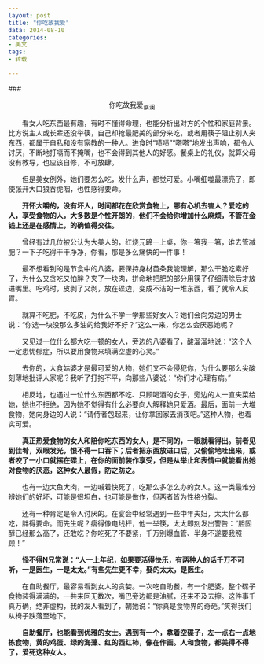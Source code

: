 ```yaml
---
layout: post
title: "你吃故我爱"
data: 2014-08-10
categories:
- 美文
tags:
- 转载

---
```


###<center>你吃故我爱<sub>蔡澜</sub></center>

　　看女人吃东西最有趣，有时不懂得命理，也能分析出对方的个性和家庭背景。比方说主人或长辈还没举筷，自己却抢最肥美的部分来吃，或者用筷子阻止别人夹东西，都属于自私和没有家教的一种人。进食时“啧啧”“嗒嗒”地发出声响，都令人讨厌，不断地打嗝而不掩嘴，也不会得到其他人的好感。餐桌上的礼仪，就算父母没有教导，也应该自修，不可放肆。

　　但是美女例外，她们要怎么吃，发什么声，都觉可爱。小嘴细噬最漂亮了，即使张开大口狼吞虎咽，也性感得要命。

　　**开怀大嚼的，没有坏人，时间都花在欣赏食物上，哪有心机去害人？爱吃的人，享受食物的人，大多数是个性开朗的，他们不会给你增加什么麻烦，不管在金钱上还是在感情上，的确值得交往。**

　　曾经有过几位被公认为大美人的，红烧元蹄一上桌，你一箸我一箸，谁去管减肥？一下子吃得干干净净，你看，那是多么痛快的一件事！

　　最不想看到的是节食中的八婆，要保持身材苗条我能理解，那么干脆吃素好了，为什么又贪吃又怕胖？夹了一块肉，拼命地把肥的部分用筷子仔细清除后才放进嘴里。吃鸡时，皮剥了又剥，放在碟边，变成不洁的一堆东西，看了就令人反胃。

　　就算不吃肥，不吃皮，为什么不学一学那些好女人？她们会向旁边的男士说：“你选一块没那么多油的给我好不好？”这么一来，你怎么会厌恶她呢？

　　又见过一位什么都大吃一顿的女人，旁边的八婆看了，酸溜溜地说：“这个人一定患忧郁症，所以要用食物来填满空虚的心灵。”

　　去你的，大食姑婆才是最可爱的人物，她们又不会侵犯你，为什么要那么尖酸刻薄地批评人家呢？我听了打抱不平，向那些八婆说：“你们才心理有病。”

　　相反地，也遇过一位什么东西都不吃、只顾喝酒的女子，旁边的人一直夹菜给她，她也不拒绝，因为她不觉得有什么必要向人解释她只爱酒。最后，面前一大堆食物，她向身边的人说：“请侍者包起来，让你拿回家去消夜吧。”这种人物，也着实可爱。

　　**真正热爱食物的女人和陪你吃东西的女人，是不同的，一眼就看得出。前者见到佳肴，双眼发光，恨不得一口吞下；后者把东西放进口后，又偷偷地吐出来，或者咬了一小口就摆在碟上，在你的面前装作享受，但是从举止和表情中就能看出她对食物的厌恶，这种女人最假，防之防之。**

　　也有一边大鱼大肉，一边喊着快死了，吃那么多怎么办的女人。这一类最难分辨她们的好坏，可能是很坦白，也可能是做作，但两者皆为性格分裂。

　　还有一种肯定是令人讨厌的。在宴会中经常遇到一些中年夫妇，太太什么都吃，胖得要命。而先生呢？瘦得像电线杆，他一举筷，太太即刻发出警告：“胆固醇已经那么高了，还敢吃？你吃死了不要紧，千万别爆血管、半身不遂要我照顾！”

　　**怪不得N兄常说：“人一上年纪，如果要活得快乐，有两种人的话千万不可听，一是医生，一是太太。”有些先生更不幸，娶的太太，是医生。**

　　在自助餐厅，最容易看到女人的贪婪。一次吃自助餐，有一个肥婆，整个碟子食物装得满满的，一共来回无数次，嘴巴旁边都是油腻，还来不及去擦。这件事千真万确，绝非虚构，我的友人看到了，朝她说：“你真是食物界的奇葩。”笑得我们从椅子跌落至地下。

　　**自助餐厅，也能看到优雅的女士。遇到有一个，拿着空碟子，左一点右一点地拣食物，黄的鸡蛋、绿的海藻、红的西红柿，像在作画。人和食物，都美得不得了，爱死这种女人。**
